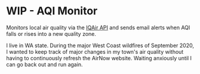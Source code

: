 # WIP - AQI Monitor
Monitors local air quality via the [IQAir API](https://www.iqair.com/us/dashboard) and sends email alerts when AQI falls or rises into a new quality zone.

I live in WA state. During the major West Coast wildfires of September 2020, I wanted to keep track of major changes in my town's air quality without having to continuously refresh the AirNow website. Waiting anxiously until I can go back out and run again.
